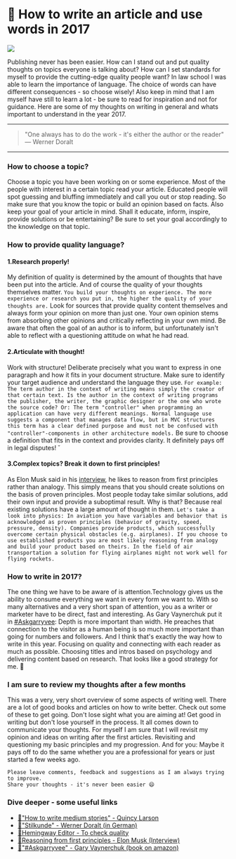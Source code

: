 # 📝 How to write an article and use words in 2017

[<img src="https://images.unsplash.com/photo-1479142506502-19b3a3b7ff33?dpr=2&auto=format&fit=crop&w=767&h=511&q=80&cs=tinysrgb&crop=">](http://ddcreationstudios.at/)

Publishing never has been easier. How can I stand out and put quality thoughts on topics everyone is talking about? How can I set standards for myself to provide the cutting-edge quality people want?
In law school I was able to learn the importance of language. The choice of words can have different consequences - so choose wisely!
Also keep in mind that I am myself have still to learn a lot - be sure to read for inspiration and not for guidance.
Here are some of my thoughts on writing in general and whats important to understand in the year 2017.

---

>"One always has to do the work - it's either the author or the reader"
― Werner Doralt

---

### How to choose a topic?
Choose a topic you have been working on or some experience. Most of the people with interest in a certain topic read your article. Educated people will spot guessing and bluffing immediately and call you out or stop reading. So make sure that you know the topic or build an opinion based on facts.
Also keep your goal of your article in mind. Shall it educate, inform, inspire, provide solutions or be entertaining? Be sure to set your goal accordingly to the knowledge on that topic.

### How to provide quality language?
#### 1.Research properly!
My definition of quality is determined by the amount of thoughts that have been put into the article. And of course the quality of your thoughts themselves matter.
`You build your thoughts on experience. The more experience or research you put in, the higher the quality of your thoughts are.`
Look for sources that provide quality content themselves and always form your opinion on more than just one. Your own opinion stems from absorbing other opinions and critically reflecting in your own mind. Be aware that often the goal of an author is to inform, but unfortunately isn't able to reflect with a questioning attitude on what he had read.

#### 2.Articulate with thought!
Work with structure! Deliberate precisely what you want to express in one paragraph and how it fits in your document structure. Make sure to identify your target audience and understand the language they use. `For example: The term author in the context of writing means simply the creator of that certain text. Is the author in the context of writing programs the publisher, the writer, the graphic designer or the one who wrote the source code?
Or: The term "controller" when programming an application can have very different meanings. Normal language use suggests a component that manages data flow, but in MVC structures this term has a clear defined purpose and must not be confused with "controller"-components in other architecture models.` Be sure to choose a definition that fits in the context and provides clarity. It definitely pays off in legal disputes!
˘
#### 3.Complex topics? Break it down to first principles!
As Elon Musk said in his [interview](https://www.youtube.com/watch?v=NV3sBlRgzTI), he likes to reason from first principles rather than analogy. This simply means that you should create solutions on the basis of proven principles. Most people today take similar solutions, add their own input and provide a suboptimal result. Why is that? Because real existing solutions have a large amount of thought in them. `Let's take a look into physics: In aviation you have variables and behavior that is acknowledged as proven principles (behavior of gravity, speed, pressure, density). Companies provide products, which successfully overcome certain physical obstacles (e.g. airplanes). If you choose to use established products you are most likely reasoning from analogy and build your product based on theirs. In the field of air transportation a solution for flying airplanes might not work well for flying rockets.`

### How to write in 2017?
The one thing we have to be aware of is attention.Technology gives us the ability to consume everything we want in every form we want to. With so many alternatives and a very short span of attention, you as a writer or marketer have to be direct, fast and interesting. As Gary Vaynerchuk put it in [#Askgarryvee](https://www.amazon.de/gp/product/0062273124/ref=as_li_tl?ie=UTF8&camp=1638&creative=6742&creativeASIN=0062273124&linkCode=as2&tag=ddcrestu-21): Depth is more important than width. He preaches that connection to the visitor as a human being is so much more important than going for numbers and followers.
And I think that's exactly the way how to write in this year. Focusing on quality and connecting with each reader as much as possible. Choosing titles and intros based on psychology and delivering content based on research. That looks like a good strategy for me. 🙏

### I am sure to review my thoughts after a few months
This was a very, very short overview of some aspects of writing well. There are a lot of good books and articles on how to write better. Check out some of these to get going. Don't lose sight what you are aiming at! Get good in writing but don't lose yourself in the process. It all comes down to communicate your thoughts.
For myself I am sure that I will revisit my opinion and ideas on writing after the first articles. Revisiting and questioning my basic principles and my progression. And for you: Maybe it pays off to do the same whether you are a professional for years or just started a few weeks ago.



```
Please leave comments, feedback and suggestions as I am always trying to improve.
Share your thoughts - it's never been easier 😄
```


### Dive deeper - some useful links
- [🔀"How to write medium stories" - Quincy Larson](https://medium.freecodecamp.com/how-to-write-medium-stories-people-will-actually-read-92e58a27c8d8#.rgi3vncum)
- [🔀"Stilkunde" - Werner Doralt (in German)](http://cd.manz.at/rechtaktuell/pdf/Doralt_Steuerrecht_2014-15.pdf)
- [🔀Hemingway Editor - To check quality](http://www.hemingwayapp.com/)
- [🔀Reasoning from first principles - Elon Musk (Interview)](https://www.youtube.com/watch?v=NV3sBlRgzTI)
- [🔀"#Askgarryvee" - Gary Vaynerchuk (book on amazon)](https://www.amazon.de/gp/product/0062273124/ref=as_li_tl?ie=UTF8&camp=1638&creative=6742&creativeASIN=0062273124&linkCode=as2&tag=ddcrestu-21)

